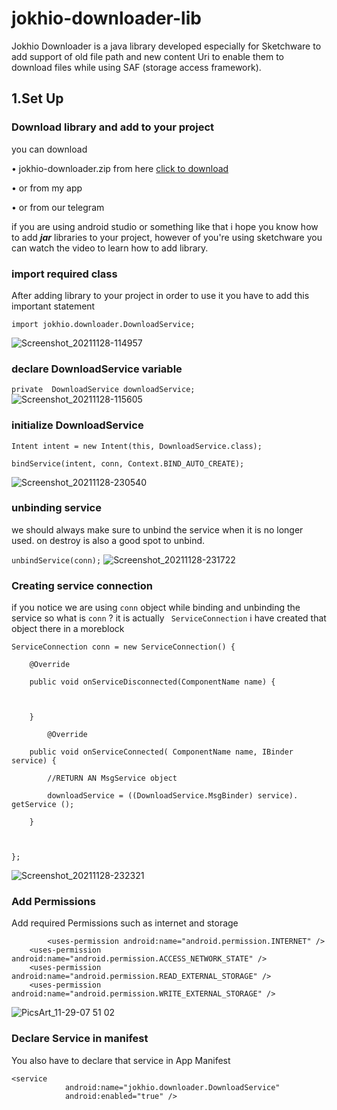 # jokhio-downloader-lib

Jokhio Downloader is a java library developed especially for Sketchware to add support of old file path and new content Uri to enable them to download files while using SAF (storage access framework).

## 1.Set Up

### Download library and add to your project

you can download 

• jokhio-downloader.zip from here [click to download](https://github.com/bakarjokhio/jokhio-downloader-lib/raw/main/jokhio-downloader.zip)

• or from my app

• or from our telegram

if you are using android studio or something like that i hope you know how to add ***jar*** libraries to your project, however of you're using sketchware you can watch the video to learn how to add library.

### import required class

After adding library to your project in order to use it you have to add this important statement 

```import jokhio.downloader.DownloadService;```


![Screenshot_20211128-114957](https://user-images.githubusercontent.com/61370010/143732668-f0a20872-1e28-4f70-8cae-d4f2d031d13f.png)

### declare DownloadService variable

```private  DownloadService downloadService;```
![Screenshot_20211128-115605](https://user-images.githubusercontent.com/61370010/143732842-fc6e38c2-63c0-4709-ae91-feffc60b8693.png)

### initialize DownloadService 

```
Intent intent = new Intent(this, DownloadService.class);

bindService(intent, conn, Context.BIND_AUTO_CREATE); 
``` 
![Screenshot_20211128-230540](https://user-images.githubusercontent.com/61370010/143780531-06077efc-ddd8-4861-a0da-a338b1b27b12.png)

### unbinding service

we should always make sure to unbind the service when it is no longer used. on destroy is also a good spot to unbind.

` unbindService(conn); ` ![Screenshot_20211128-231722](https://user-images.githubusercontent.com/61370010/143780904-a6c96c5f-fb8b-4d97-ac87-4bce64657dec.png)

### Creating service connection

if you notice we are using `conn` object while binding and unbinding the service so what is `conn` ? it is actually ` ServiceConnection` i have created that object there in a moreblock 
```
ServiceConnection conn = new ServiceConnection() {

	@Override

	public void onServiceDisconnected(ComponentName name) {

		

	}

		@Override

	public void onServiceConnected( ComponentName name, IBinder service) {

		//RETURN AN MsgService object 

		downloadService = ((DownloadService.MsgBinder) service). getService ();

	}

	

};

```
![Screenshot_20211128-232321](https://user-images.githubusercontent.com/61370010/143781082-b2d88363-f564-490c-b87d-7b186a3a117c.png)

### Add Permissions

Add required Permissions such as internet and storage

```
        <uses-permission android:name="android.permission.INTERNET" />
	<uses-permission android:name="android.permission.ACCESS_NETWORK_STATE" />
	<uses-permission android:name="android.permission.READ_EXTERNAL_STORAGE" />
	<uses-permission android:name="android.permission.WRITE_EXTERNAL_STORAGE" />
```

![PicsArt_11-29-07 51 02](https://user-images.githubusercontent.com/61370010/143886266-d5489bc5-831a-43cd-95a4-0f5860d246a4.jpg)

### Declare Service in manifest

You also have to declare that service in App Manifest

```
<service
			android:name="jokhio.downloader.DownloadService"
			android:enabled="true" />
```
